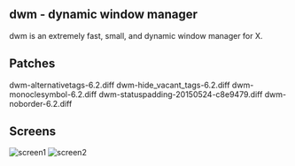 dwm - dynamic window manager
----------------------------
dwm is an extremely fast, small, and dynamic window manager for X.

Patches
-------
dwm-alternativetags-6.2.diff
dwm-hide_vacant_tags-6.2.diff
dwm-monoclesymbol-6.2.diff
dwm-statuspadding-20150524-c8e9479.diff
dwm-noborder-6.2.diff

Screens
-------
![screen1](https://raw.githubusercontent.com/gzygmanski/shiss-dwm/shiss-dwm/screen1.png "Busy")
![screen2](https://raw.githubusercontent.com/gzygmanski/shiss-dwm/shiss-dwm/screen2.png "Clean")
